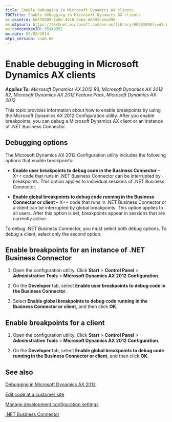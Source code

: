 ```yaml
---
title: Enable debugging in Microsoft Dynamics AX clients
TOCTitle: Enable debugging in Microsoft Dynamics AX clients
ms:assetid: bd7f8809-1a8e-4918-8bba-d8692caead90
ms:mtpsurl: https://technet.microsoft.com/en-us/library/Hh202098(v=AX.60)
ms:contentKeyID: 35949352
ms.date: 05/02/2014
mtps_version: v=AX.60
---
```


# Enable debugging in Microsoft Dynamics AX clients 


_**Applies To:** Microsoft Dynamics AX 2012 R3, Microsoft Dynamics AX 2012 R2, Microsoft Dynamics AX 2012 Feature Pack, Microsoft Dynamics AX 2012_

This topic provides information about how to enable breakpoints by using the Microsoft Dynamics AX 2012 Configuration utility. After you enable breakpoints, you can debug a Microsoft Dynamics AX client or an instance of .NET Business Connector.

## Debugging options

The Microsoft Dynamics AX 2012 Configuration utility includes the following options that enable breakpoints:

  - **Enable user breakpoints to debug code in the Business Connector** – X++ code that runs in .NET Business Connector can be interrupted by breakpoints. This option applies to individual sessions of .NET Business Connector.

  - **Enable global breakpoints to debug code running in the Business Connector or client** – X++ code that runs in .NET Business Connector or a client can be interrupted by global breakpoints. This option applies to all users. After this option is set, breakpoints appear in sessions that are currently active.

To debug .NET Business Connector, you must select both debug options. To debug a client, select only the second option.

## Enable breakpoints for an instance of .NET Business Connector

1.  Open the configuration utility. Click **Start** \> **Control Panel** \> **Administrative Tools** \> **Microsoft Dynamics AX 2012 Configuration**.

2.  On the **Developer** tab, select **Enable user breakpoints to debug code in the Business Connector**.

3.  Select **Enable global breakpoints to debug code running in the Business Connector or client**, and then click **OK**.

## Enable breakpoints for a client

1.  Open the configuration utility. Click **Start** \> **Control Panel** \> **Administrative Tools** \> **Microsoft Dynamics AX 2012 Configuration**.

2.  On the **Developer** tab, select **Enable global breakpoints to debug code running in the Business Connector or client**, and then click **OK**.

## See also

[Debugging in Microsoft Dynamics AX 2012](https://technet.microsoft.com/en-us/library/gg860898\(v=ax.60\))

[Edit code at a customer site](edit-code-at-a-customer-site.md)

[Manage development configuration settings](manage-development-configuration-settings.md)

[.NET Business Connector](net-business-connector.md)

  


